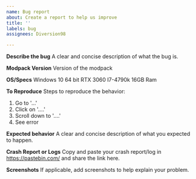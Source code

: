 ```yaml
---
name: Bug report
about: Create a report to help us improve
title: ''
labels: bug
assignees: Diversion98

---
```


**Describe the bug**
A clear and concise description of what the bug is.

**Modpack Version**
Version of the modpack

**OS/Specs**
Windows 10 64 bit
RTX 3060
I7-4790k
16GB Ram

**To Reproduce**
Steps to reproduce the behavior:
1. Go to '...'
2. Click on '....'
3. Scroll down to '....'
4. See error

**Expected behavior**
A clear and concise description of what you expected to happen.

**Crash Report or Logs**
Copy and paste your crash report/log in https://pastebin.com/ and share the link here.

**Screenshots**
If applicable, add screenshots to help explain your problem.
